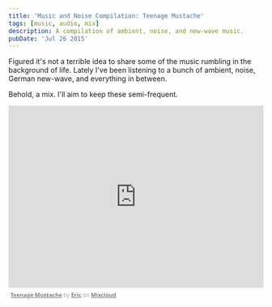 ```yaml
---
title: 'Music and Noise Compilation: Teenage Mustache'
tags: [music, audio, mix]
description: A compilation of ambient, noise, and new-wave music.
pubDate: 'Jul 26 2015'
---
```


Figured it's not a terrible idea to share some of the music rumbling in the background of life. Lately I've been listening to a bunch of ambient, noise, German new-wave, and everything in between.

Behold, a mix. I'll aim to keep these semi-frequent.

<iframe width="100%" height="360" src="https://www.mixcloud.com/widget/iframe/?embed_type=widget_standard&amp;embed_uuid=b9147660-a0f4-460e-bda5-31a84a7ddad0&amp;feed=https%3A%2F%2Fwww.mixcloud.com%2Fericfaceplace%2Fteenage-mustache%2F&amp;hide_cover=1&amp;replace=0" frameborder="0"></iframe><div style="clear: both; height: 3px; width: auto;"></div><p style="display: block; font-size: 11px; font-family: 'Open Sans', Helvetica, Arial, sans-serif; margin: 0px; padding: 3px 4px; color: rgb(153, 153, 153); width: auto;"><a href="https://www.mixcloud.com/ericfaceplace/teenage-mustache/?utm_source=widget&amp;utm_medium=web&amp;utm_campaign=base_links&amp;utm_term=resource_link" target="_blank" style="color:#808080; font-weight:bold;">Teenage Mustache</a><span> by </span><a href="https://www.mixcloud.com/ericfaceplace/?utm_source=widget&amp;utm_medium=web&amp;utm_campaign=base_links&amp;utm_term=profile_link" target="_blank" style="color:#808080; font-weight:bold;">Eric</a><span> on </span><a href="https://www.mixcloud.com/?utm_source=widget&amp;utm_medium=web&amp;utm_campaign=base_links&amp;utm_term=homepage_link" target="_blank" style="color:#808080; font-weight:bold;"> Mixcloud</a></p><div style="clear: both; height: 3px; width: auto;"></div>
